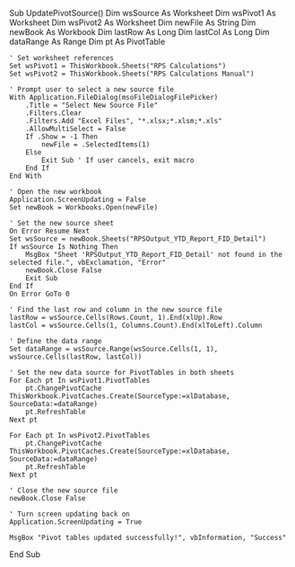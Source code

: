 Sub UpdatePivotSource()
    Dim wsSource As Worksheet
    Dim wsPivot1 As Worksheet
    Dim wsPivot2 As Worksheet
    Dim newFile As String
    Dim newBook As Workbook
    Dim lastRow As Long
    Dim lastCol As Long
    Dim dataRange As Range
    Dim pt As PivotTable

    ' Set worksheet references
    Set wsPivot1 = ThisWorkbook.Sheets("RPS Calculations")
    Set wsPivot2 = ThisWorkbook.Sheets("RPS Calculations Manual")

    ' Prompt user to select a new source file
    With Application.FileDialog(msoFileDialogFilePicker)
        .Title = "Select New Source File"
        .Filters.Clear
        .Filters.Add "Excel Files", "*.xlsx;*.xlsm;*.xls"
        .AllowMultiSelect = False
        If .Show = -1 Then
            newFile = .SelectedItems(1)
        Else
            Exit Sub ' If user cancels, exit macro
        End If
    End With

    ' Open the new workbook
    Application.ScreenUpdating = False
    Set newBook = Workbooks.Open(newFile)

    ' Set the new source sheet
    On Error Resume Next
    Set wsSource = newBook.Sheets("RPSOutput_YTD_Report_FID_Detail")
    If wsSource Is Nothing Then
        MsgBox "Sheet 'RPSOutput_YTD_Report_FID_Detail' not found in the selected file.", vbExclamation, "Error"
        newBook.Close False
        Exit Sub
    End If
    On Error GoTo 0

    ' Find the last row and column in the new source file
    lastRow = wsSource.Cells(Rows.Count, 1).End(xlUp).Row
    lastCol = wsSource.Cells(1, Columns.Count).End(xlToLeft).Column

    ' Define the data range
    Set dataRange = wsSource.Range(wsSource.Cells(1, 1), wsSource.Cells(lastRow, lastCol))

    ' Set the new data source for PivotTables in both sheets
    For Each pt In wsPivot1.PivotTables
        pt.ChangePivotCache ThisWorkbook.PivotCaches.Create(SourceType:=xlDatabase, SourceData:=dataRange)
        pt.RefreshTable
    Next pt

    For Each pt In wsPivot2.PivotTables
        pt.ChangePivotCache ThisWorkbook.PivotCaches.Create(SourceType:=xlDatabase, SourceData:=dataRange)
        pt.RefreshTable
    Next pt

    ' Close the new source file
    newBook.Close False

    ' Turn screen updating back on
    Application.ScreenUpdating = True

    MsgBox "Pivot tables updated successfully!", vbInformation, "Success"

End Sub

